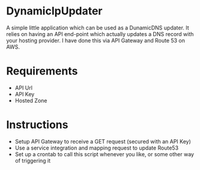 # DynamicIpUpdater

A simple little application which can be used as a DunamicDNS updater.
It relies on having an API end-point which actually updates a DNS record with your hosting provider. I have done this via API Gateway and Route 53 on AWS.

# Requirements
- API Url
- API Key
- Hosted Zone

# Instructions
- Setup API Gateway to receive a GET request (secured with an API Key)
- Use a service integration and mapping request to update Route53
- Set up a crontab to call this script whenever you like, or some other way of triggering it
